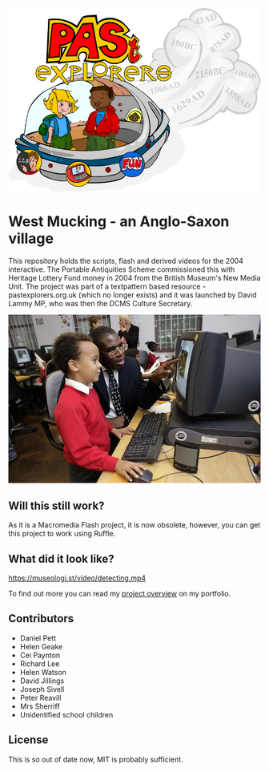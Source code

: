 ![The Past explorers banner by Richard Lee](/images/logo.jpg)

# West Mucking - an Anglo-Saxon village

This repository holds the scripts, flash and derived videos for the 2004 interactive. The Portable Antiquities Scheme commissioned this with Heritage Lottery Fund money in 2004 from the British Museum's New Media Unit. The project was part of a textpattern based resource - pastexplorers.org.uk (which no longer exists) and it was launched by David Lammy MP, who was then the DCMS Culture Secretary.

![David Lammy at the launch](/images/lammy.jpg)

## Will this still work?

As it is a Macromedia Flash project, it is now obsolete, however, you can get this project to work using Ruffle.

## What did it look like?

https://museologi.st/video/detecting.mp4

To find out more you can read my [project overview](https://museologi.st/projects/anglo-saxon-village) on my portfolio.

## Contributors

* Daniel Pett
* Helen Geake
* Cei Paynton
* Richard Lee
* Helen Watson
* David Jillings
* Joseph Sivell
* Peter Reavill
* Mrs Sherriff
* Unidentified school children

## License

This is so out of date now, MIT is probably sufficient.
